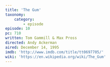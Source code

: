 ```yaml
---
title: 'The Gum'
taxonomy:
    category:
        - episode
episode: 10
pc: 710
written: Tom Gammill & Max Pross
directed: Andy Ackerman
aired: December 14, 1995
imdb: 'http://www.imdb.com/title/tt0697705/'
wiki: 'https://en.wikipedia.org/wiki/The_Gum'
---
```


